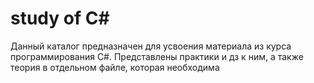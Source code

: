 # study of C#
Данный каталог предназначен для усвоения материала из курса программирования C#. 
Представлены практики и дз к ним, а также теория в отдельном файле, которая необходима

